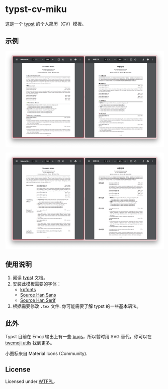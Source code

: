 # typst-cv-miku

这是一个 [typst](https://typst.app/) 的个人简历（CV）模板。

## 示例

![cv_1](./assets/cv_1.png)

![cv_2](./assets/cv_2.png)

## 使用说明

1. 阅读 [typst](https://typst.app/docs/) 文档。
2. 安装此模板需要的字体：
   - [kpfonts](https://ctan.org/pkg/kpfonts)
   - [Source Han Sans](https://github.com/adobe-fonts/source-han-sans)
   - [Source Han Serif](https://source.typekit.com/source-han-serif/cn/)
3. 根据需要修改 `.tex` 文件. 你可能需要了解 typst 的一些基本语法。

## 此外

Typst 目前在 Emoji 输出上有一些 [bugs](https://github.com/typst/typst/issues/144)，所以暂时用 SVG 替代，你可以在 [twemoji utils](https://twemoji.godi.se/) 找到更多。

小图标来自 Material Icons (Community).

## License

Licensed under [WTFPL](http://www.wtfpl.net/).
